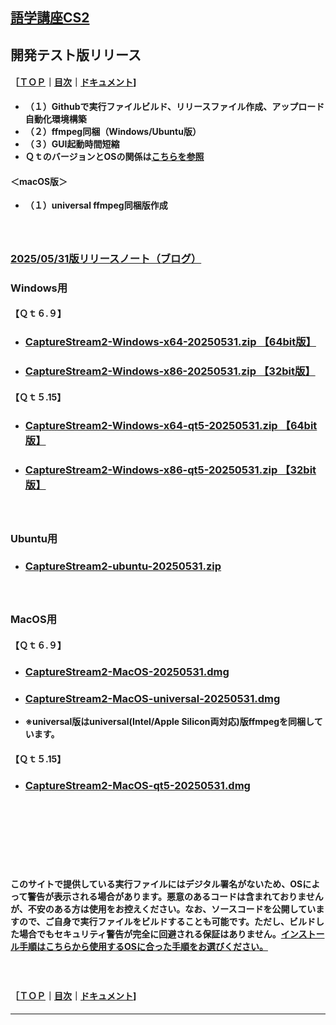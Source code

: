 ## [語学講座CS2](https://csreviser.github.io/CaptureStream2/) 
##  開発テスト版リリース　　
#### ［[ＴＯＰ](./)**｜**[目次](./#目次)**｜**[ドキュメント](./#ドキュメント-1)]


* **（１）Githubで実行ファイルビルド、リリースファイル作成、アップロード自動化環境構築**
* **（２）ffmpeg同梱（Windows/Ubuntu版）**   
* **（３）GUI起動時間短縮**
* **ＱｔのバージョンとOSの関係は[こちらを参照](./Qt_vs_OS)**


#### ＜macOS版＞
* **（１）universal ffmpeg同梱版作成**

#### 　　　　　
### [2025/05/31版リリースノート（ブログ）](https://csreviser.github.io/CS2-blog/2025/05/31/)
### Windows用
#### 【Ｑｔ６.９】
* ### **[CaptureStream2-Windows-x64-20250531.zip 【64bit版】](https://github.com/CSReviser/cs2-builder/releases/download/20250531/CaptureStream2-Windows-x64-20250531.zip)**
* ### **[CaptureStream2-Windows-x86-20250531.zip 【32bit版】](https://github.com/CSReviser/cs2-builder/releases/download/20250531/CaptureStream2-Windows-x86-20250531.zip)**
                   
#### 【Ｑｔ５.15】
* ### **[CaptureStream2-Windows-x64-qt5-20250531.zip 【64bit版】](https://github.com/CSReviser/cs2-builder/releases/download/20250531/CaptureStream2-Windows-x64-qt5-20250531.zip)**
* ### **[CaptureStream2-Windows-x86-qt5-20250531.zip 【32bit版】](https://github.com/CSReviser/cs2-builder/releases/download/20250531/CaptureStream2-Windows-x86-qt5-20250531.zip)**
#### 　　　　　

### Ubuntu用
* ### **[CaptureStream2-ubuntu-20250531.zip](https://github.com/CSReviser/cs2-builder/releases/download/20250531/CaptureStream2-ubuntu-20250531.zip)**
#### 　　　　　


### MacOS用 
#### 【Ｑｔ６.９】
* ### **[CaptureStream2-MacOS-20250531.dmg](https://github.com/CSReviser/cs2-builder/releases/download/20250531/CaptureStream2-MacOS-20250531.dmg)**
* ### **[CaptureStream2-MacOS-universal-20250531.dmg](https://github.com/CSReviser/cs2-builder/releases/download/20250531/CaptureStream2-MacOS-universal-20250531.dmg)**
* **※universal版はuniversal(Intel/Apple Silicon両対応)版ffmpegを同梱しています。**
 
            
#### 【Ｑｔ５.15】
* ### **[CaptureStream2-MacOS-qt5-20250531.dmg](https://github.com/CSReviser/cs2-builder/releases/download/20250531/CaptureStream2-MacOS-qt5-20250531.dmg)**



#### 　　　　　
#### 　　　　　
#### 　　　　　
**このサイトで提供している実行ファイルにはデジタル署名がないため、OSによって警告が表示される場合があります。悪意のあるコードは含まれておりませんが、不安のある方は使用をお控えください。なお、ソースコードを公開していますので、ご自身で実行ファイルをビルドすることも可能です。ただし、ビルドした場合でもセキュリティ警告が完全に回避される保証はありません。[インストール手順はこちらから使用するOSに合った手順をお選びください。](./install)**      

#### 　　　　　
#### ［[ＴＯＰ](./)**｜**[目次](./#目次)**｜**[ドキュメント](./#ドキュメント-1)] 

*** 
 <link rel="shortcut icon" type="image/x-icon" href="https://avatars.githubusercontent.com/u/46049273?v=4">
 <meta name="twitter:image:src" content="https://avatars.githubusercontent.com/u/46049273?v=4">
